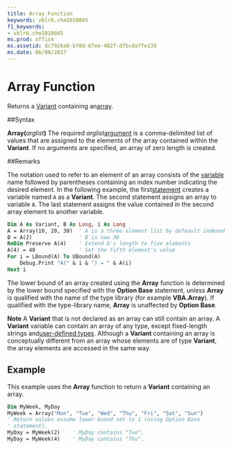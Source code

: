 ```yaml
---
title: Array Function
keywords: vblr6.chm1010845
f1_keywords:
- vblr6.chm1010845
ms.prod: office
ms.assetid: dc7926a0-b70d-67ee-482f-d7bcdaffe139
ms.date: 06/08/2017
---
```



# Array Function



Returns a [Variant](../../Glossary/vbe-glossary.md) containing an[array](../../Glossary/vbe-glossary.md).

##Syntax

**Array(**_arglist_**)**
The required  _arglist_[argument](../../Glossary/vbe-glossary.md) is a comma-delimited list of values that are assigned to the elements of the array contained within the **Variant**. If no arguments are specified, an array of zero length is created.

##Remarks

The notation used to refer to an element of an array consists of the [variable](../../Glossary/vbe-glossary.md) name followed by parentheses containing an index number indicating the desired element. In the following example, the first[statement](../../Glossary/vbe-glossary.md) creates a variable named `A` as a **Variant**. The second statement assigns an array to variable `A`. The last statement assigns the value contained in the second array element to another variable.



```vb
Dim A As Variant, B As Long, i As Long
A = Array(10, 20, 30)  ' A is a three element list by defeault indexed 0 to 2
B = A(2)               ' B is now 30
ReDim Preserve A(4)    ' Extend A's length to five elements
A(4) = 40              ' Set the fifth element's value
For i = LBound(A) To UBound(A)
    Debug.Print "A(" & i & ") = " & A(i)
Next i

```

The lower bound of an array created using the  **Array** function is determined by the lower bound specified with the **Option Base** statement, unless **Array** is qualified with the name of the type library (for example **VBA.Array**). If qualified with the type-library name, **Array** is unaffected by **Option Base**.

 **Note**  A  **Variant** that is not declared as an array can still contain an array. A **Variant** variable can contain an array of any type, except fixed-length strings and[user-defined types](../../Glossary/vbe-glossary.md). Although a  **Variant** containing an array is conceptually different from an array whose elements are of type **Variant**, the array elements are accessed in the same way.


## Example

This example uses the  **Array** function to return a **Variant** containing an array.


```vb
Dim MyWeek, MyDay
MyWeek = Array("Mon", "Tue", "Wed", "Thu", "Fri", "Sat", "Sun")
' Return values assume lower bound set to 1 (using Option Base
' statement).
MyDay = MyWeek(2)    ' MyDay contains "Tue".
MyDay = MyWeek(4)    ' MyDay contains "Thu".
```


